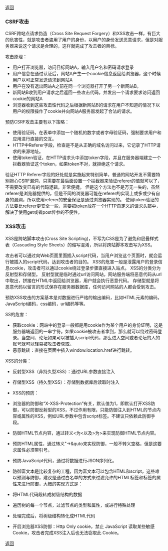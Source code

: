 [返回](./#/other/)

### CSRF攻击
CSRF跨站点请求伪造（Cross Site Request Forgery）和XSS攻击一样，有巨大的危害性，就是攻击者盗用了用户的身份，以用户的身份发送恶意请求，但是对服务器来说这个请求是合理的，这样就完成了攻击者的目标。

攻击原理：
- 用户打开浏览器，访问目标网站A，输入用户名和密码请求登录
- 用户信息在通过认证后，网站A产生一个cookie信息返回给浏览器，这个时候用户以可正常发送请求到网站A 
- 用户在没有退出网站A之前在同一个浏览器打开了另一个新网站B。 
- 新网站B收到用户请求之后返回一些攻击代码，并发出一个请求要求访问返回cookie的网站A 
- 浏览器收到这些攻击性代码之后根据新网站B的请求在用户不知道的情况下以用户的权限操作了cookie并向网站A服务器发起了合法的请求。 


预防CSRF攻击主要有以下策略：
- 使用验证码，在表单中添加一个随机的数字或者字母验证码，强制要求用户和应用进行直接的交互。 
- HTTP中Referer字段，检查是不是从正确的域名访问过来，它记录了HTTP请求的来源地址。 
- 使用token验证，在HTTP请求头中添加token字段，并且在服务器端建立一个拦截器验证这个token，如果token不对，就拒绝这个请求。 

验证HTTP Referer字段的好处就是实施起来特别简单，普通的网站开发不需要特别担心CSRF漏洞，只需要在最后面设置一个拦截器来验证referer的值就可以了，不需要改变已有的代码逻辑，非常便捷。
但是这个方法也不是万无一失的，虽然referer是浏览器提供的，但是不同的浏览器可能在referer的实现上或多或少有自身的漏洞，所以使用referer的安全保证是通过浏览器实现的。
使用token验证的方法要比referer更安全一些，需要把token放在一个HTTP自定义的请求头部中，解决了使用get或者post传参的不便性。

### XSS攻击

XSS是跨站脚本攻击(Cross Site Scripting)，不写为CSS是为了避免和层叠样式表（Cascading Style Sheets）的缩写混淆，所以将跨站脚本攻击写为XSS。

攻击者可以通过向Web页面里面插入script代码，当用户浏览这个页面时，就会运行被插入的script代码，达到攻击者的目的。
XSS的危害一般是泄露用户的登录信息cookie，攻击者可以通过cookie绕过登录步骤直接进入站点。
XSS的分类分为反射型和存储型。
反射型就是临时通过url访问网站，网站服务端将恶意代码从url中取出，拼接在HTML中返回给浏览器，用户就会执行恶意代码。
存储型就是将恶意代码以留言的形式保存在服务器数据库，任何访问网站的人都会受到攻击。

预防XSS攻击的方案基本是对数据进行严格的输出编码，比如HTML元素的编码，JavaScript编码，css编码，url编码等等。 

SS的危害： 
- 获取cookie：网站中的登录一般都是用cookie作为某个用户的身份证明，这是服务器端返回的一串字符。如果cookie被攻击者拿到，那么就可以绕过密码登录。当空间、论坛如果可以被插入script代码，那么进入空间或者论坛的人的账号就可以轻易被攻击者获取。 
- 恶意跳转：直接在页面中插入window.location.href进行跳转。 

XSS的分类： 
- 反射型XSS（非持久型XSS）：通过URL参数直接注入 
- 存储型XSS（持久型XSS）：存储到数据库后读取时注入 

- XSS的预防： 
- 浏览器的防御和“X-XSS-Protection”有关，默认值为1，即默认打开XSS防御，可以防御反射型的XSS，不过作用有限，只能防御注入到HTML的节点内容或属性的XSS，例如URL参数中包含script标签。不建议只依赖此防御手段。 
- 防御HTML节点内容，通过转义<为<以及>为>来实现防御HTML节点内容。 
- 预防HTML属性，通过转义"->&quto来实现防御，一般不转义空格，但是这要求属性必须带引号。 
- 预防JavaScript代码，通过将数据进行JSON序列化。 
- 防御富文本是比较复杂的工程，因为富文本可以包含HTML和script，这些难以预测与防御，建议是通过白名单的方式来过滤允许的HTML标签和标签的属性来进行防御，大概的实现方式是： 
- 将HTML代码段转成树级结构的数据 
- 遍历树的每一个节点，过滤节点的类型和属性，或进行特殊处理 
- 处理完成后，将树级结构转化成HTML代码 
- 开启浏览器XSS防御：Http Only cookie，禁止 JavaScript 读取某些敏感 Cookie，攻击者完成XSS注入后也无法窃取此 Cookie。

[返回](./#/other/)

